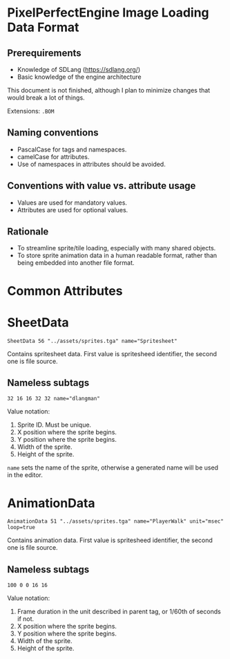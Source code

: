 # PixelPerfectEngine Image Loading Data Format

## Prerequirements

* Knowledge of SDLang (https://sdlang.org/)
* Basic knowledge of the engine architecture

This document is not finished, although I plan to minimize changes that would break a lot of things.

Extensions: `.BOM`

## Naming conventions

* PascalCase for tags and namespaces.
* camelCase for attributes.
* Use of namespaces in attributes should be avoided.

## Conventions with value vs. attribute usage

* Values are used for mandatory values.
* Attributes are used for optional values.

## Rationale

* To streamline sprite/tile loading, especially with many shared objects.
* To store sprite animation data in a human readable format, rather than being embedded into another file format.

# Common Attributes

# SheetData

`SheetData 56 "../assets/sprites.tga" name="Spritesheet"`

Contains spritesheet data. First value is spritesheed identifier, the second one is file source.

## Nameless subtags

`32 16 16 32 32 name="dlangman"`

Value notation:

1) Sprite ID. Must be unique.
2) X position where the sprite begins.
3) Y position where the sprite begins.
4) Width of the sprite.
5) Height of the sprite.

`name` sets the name of the sprite, otherwise a generated name will be used in the editor.

# AnimationData

`AnimationData 51 "../assets/sprites.tga" name="PlayerWalk" unit="msec" loop=true`

Contains animation data. First value is spritesheed identifier, the second one is file source.

## Nameless subtags

`100 0 0 16 16`

Value notation:

1) Frame duration in the unit described in parent tag, or 1/60th of seconds if not.
2) X position where the sprite begins.
3) Y position where the sprite begins.
4) Width of the sprite.
5) Height of the sprite.